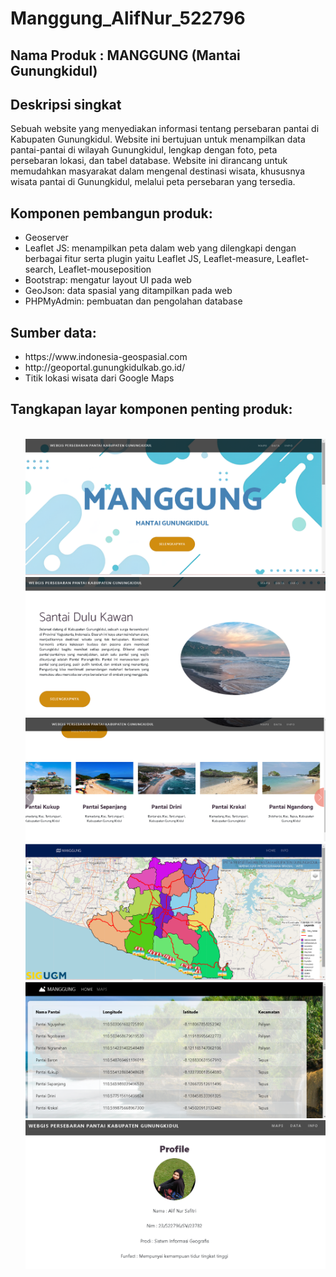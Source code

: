 # Manggung_AlifNur_522796

<h2>Nama Produk : MANGGUNG (Mantai Gunungkidul)</h2>

<h2>Deskripsi singkat</h2>
Sebuah website yang menyediakan informasi tentang persebaran pantai di Kabupaten Gunungkidul. Website ini bertujuan untuk menampilkan data pantai-pantai di wilayah Gunungkidul, lengkap dengan foto, peta persebaran lokasi, dan tabel database.
Website ini dirancang untuk memudahkan masyarakat dalam mengenal destinasi wisata, khususnya wisata pantai di Gunungkidul, melalui peta persebaran yang tersedia.


<h2>Komponen pembangun produk: </h2>
<ul>
<li>Geoserver
</li>
<li>Leaflet JS: menampilkan peta dalam web yang dilengkapi dengan berbagai fitur serta plugin yaitu Leaflet JS, Leaflet-measure, Leaflet-search, Leaflet-mouseposition
</li>
<li>Bootstrap: mengatur layout UI pada web</li>
<li>GeoJson: data spasial yang ditampilkan pada web</li>
<li>PHPMyAdmin: pembuatan dan pengolahan database</li>
</ul>

<h2>Sumber data:</h2>
<ul>
<li> https://www.indonesia-geospasial.com</li>
<li>http://geoportal.gunungkidulkab.go.id/</li>
<li>Titik lokasi wisata dari Google Maps</li>
</ul>

<h2>Tangkapan layar komponen penting produk:</h2>
<ul>
  <br><img src = "Header.png" width = "500"><br>
  <img src = "landing page .png" width = "500"><br>
  <img src = "landing page 2.png" width = "500"><br>
  <img src = "map page.png" width = "500"><br>
  <img src = "database page.png" width = "500"><br>
<img src = "Info pembuat.png" width = "500"><br>
</ul>
